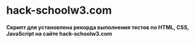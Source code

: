 # hack-schoolw3.com
#### Скрипт для установлена рекорда выполнения тестов по HTML, CSS, JavaScript на сайте hack-schoolw3.com
